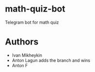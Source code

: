 # math-quiz-bot
Telegram bot for math quiz

# Authors

- Ivan Mikheykin
- Anton Lagun adds the branch and wins
- Anton F